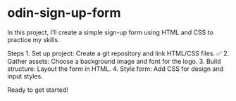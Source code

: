 # odin-sign-up-form

In this project, I’ll create a simple sign-up form using HTML and CSS to practice my skills.

Steps
	1.	Set up project: Create a git repository and link HTML/CSS files. ✅
	2.	Gather assets: Choose a background image and font for the logo.
	3.	Build structure: Layout the form in HTML.
	4.	Style form: Add CSS for design and input styles.

Ready to get started!
